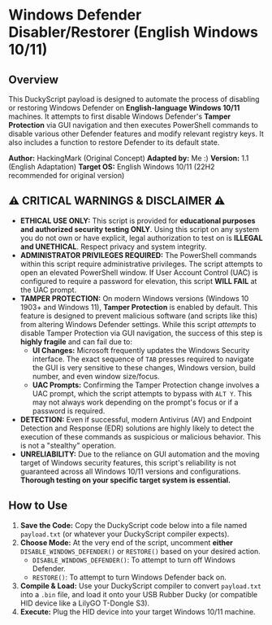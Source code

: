 # Windows Defender Disabler/Restorer (English Windows 10/11)

## Overview

This DuckyScript payload is designed to automate the process of disabling or restoring Windows Defender on **English-language Windows 10/11** machines. It attempts to first disable Windows Defender's **Tamper Protection** via GUI navigation and then executes PowerShell commands to disable various other Defender features and modify relevant registry keys. It also includes a function to restore Defender to its default state.

**Author:** HackingMark (Original Concept)
**Adapted by:** Me :)
**Version:** 1.1 (English Adaptation)
**Target OS:** English Windows 10/11 (22H2 recommended for original version)

## **⚠️ CRITICAL WARNINGS & DISCLAIMER ⚠️**

* **ETHICAL USE ONLY:** This script is provided for **educational purposes and authorized security testing ONLY**. Using this script on any system you do not own or have explicit, legal authorization to test on is **ILLEGAL and UNETHICAL**. Respect privacy and system integrity.
* **ADMINISTRATOR PRIVILEGES REQUIRED:** The PowerShell commands within this script require administrative privileges. The script attempts to open an elevated PowerShell window. If User Account Control (UAC) is configured to require a password for elevation, this script **WILL FAIL** at the UAC prompt.
* **TAMPER PROTECTION:** On modern Windows versions (Windows 10 1903+ and Windows 11), **Tamper Protection** is enabled by default. This feature is designed to prevent malicious software (and scripts like this) from altering Windows Defender settings. While this script *attempts* to disable Tamper Protection via GUI navigation, the success of this step is **highly fragile** and can fail due to:
    * **UI Changes:** Microsoft frequently updates the Windows Security interface. The exact sequence of `TAB` presses required to navigate the GUI is very sensitive to these changes, Windows version, build number, and even window size/focus.
    * **UAC Prompts:** Confirming the Tamper Protection change involves a UAC prompt, which the script attempts to bypass with `ALT Y`. This may not always work depending on the prompt's focus or if a password is required.
* **DETECTION:** Even if successful, modern Antivirus (AV) and Endpoint Detection and Response (EDR) solutions are highly likely to detect the execution of these commands as suspicious or malicious behavior. This is not a "stealthy" operation.
* **UNRELIABILITY:** Due to the reliance on GUI automation and the moving target of Windows security features, this script's reliability is not guaranteed across all Windows 10/11 versions and configurations. **Thorough testing on your specific target system is essential.**

## How to Use

1.  **Save the Code:** Copy the DuckyScript code below into a file named `payload.txt` (or whatever your DuckyScript compiler expects).
2.  **Choose Mode:** At the very end of the script, uncomment **either** `DISABLE_WINDOWS_DEFENDER()` or `RESTORE()` based on your desired action.
    * `DISABLE_WINDOWS_DEFENDER()`: To attempt to turn off Windows Defender.
    * `RESTORE()`: To attempt to turn Windows Defender back on.
3.  **Compile & Load:** Use your DuckyScript compiler to convert `payload.txt` into a `.bin` file, and load it onto your USB Rubber Ducky (or compatible HID device like a LilyGO T-Dongle S3).
4.  **Execute:** Plug the HID device into your target Windows 10/11 machine.
